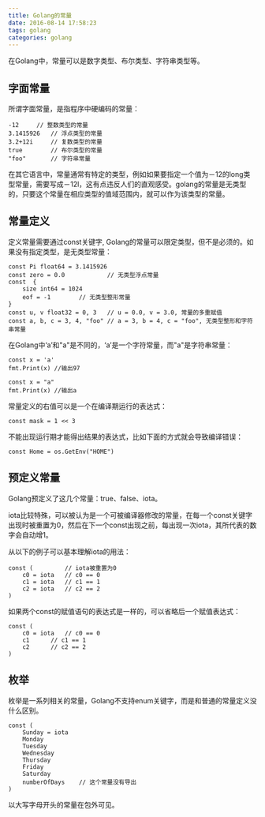 ```yaml
---
title: Golang的常量
date: 2016-08-14 17:58:23
tags: golang
categories: golang
---
```

在Golang中，常量可以是数字类型、布尔类型、字符串类型等。
<!-- more -->

## 字面常量
所谓字面常量，是指程序中硬编码的常量：
```golang
-12		// 整数类型的常量		
3.1415926	// 浮点类型的常量
3.2+12i		// 复数类型的常量
true		// 布尔类型的常量
"foo"		// 字符串常量
```
在其它语言中，常量通常有特定的类型，例如如果要指定一个值为－12的long类型常量，需要写成－12l，这有点违反人们的直观感受。golang的常量是无类型的，只要这个常量在相应类型的值域范围内，就可以作为该类型的常量。

## 常量定义
定义常量需要通过const关键字, Golang的常量可以限定类型，但不是必须的。如果没有指定类型，是无类型常量：

```golang
const Pi float64 = 3.1415926
const zero = 0.0			// 无类型浮点常量
const  {
	size int64 = 1024
	eof = -1		// 无类型整形常量
}
const u, v float32 = 0, 3	// u = 0.0, v = 3.0, 常量的多重赋值
const a, b, c = 3, 4, "foo"	// a = 3, b = 4, c = "foo", 无类型整形和字符串常量
```

在Golang中‘a’和"a"是不同的，‘a’是一个字符常量，而"a"是字符串常量：

```golang
const x = 'a'
fmt.Print(x) //输出97

const x = "a"
fmt.Print(x) //输出a
```

常量定义的右值可以是一个在编译期运行的表达式：

```golang
const mask = 1 << 3
```

不能出现运行期才能得出结果的表达式，比如下面的方式就会导致编译错误：

```golang
const Home = os.GetEnv("HOME")
```

## 预定义常量

Golang预定义了这几个常量：true、false、iota。

iota比较特殊，可以被认为是一个可被编译器修改的常量，在每一个const关键字出现时被重置为0，然后在下一个const出现之前，每出现一次iota，其所代表的数字会自动增1。

从以下的例子可以基本理解iota的用法：

```golang
const (			// iota被重置为0
	c0 = iota 	// c0 == 0
	c1 = iota 	// c1 == 1
	c2 = iota 	// c2 == 2
)
```

如果两个const的赋值语句的表达式是一样的，可以省略后一个赋值表达式：

```golang
const (
	c0 = iota 	// c0 == 0
	c1 		// c1 == 1
	c2 		// c2 == 2
)
```

## 枚举

枚举是一系列相关的常量，Golang不支持enum关键字，而是和普通的常量定义没什么区别。

```golang
const (
	Sunday = iota
	Monday
	Tuesday
	Wednesday
	Thursday
	Friday
	Saturday
	numberOfDays	// 这个常量没有导出
)
```

以大写字母开头的常量在包外可见。